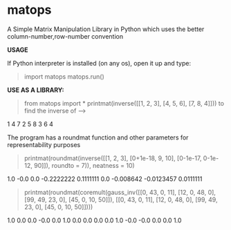 # matops
A Simple Matrix Manipulation Library in Python which uses the better column-number,row-number convention 


<b>USAGE</b>

If Python interpreter is installed (on any os), open it up and type:

> import matops
> matops.run()


<b>USE AS A LIBRARY:</b>

> from matops import *
> printmat(inverse([[1, 2, 3], [4, 5, 6], [7, 8, 4]]))
to find the inverse of -->

 1  4  7 
 2  5  8 
 3  6  4 

The program has a roundmat function and other parameters for representability purposes
> printmat(roundmat(inverse([[1, 2, 3], [0+1e-18, 9, 10], [0-1e-17, 0-1e-12, 90]]), roundto = 7)), neatness = 10)

1.0          -0.0             0.0
-0.2222222   0.1111111        0.0
-0.008642    -0.0123457       0.0111111


> printmat(roundmat(coremult(gauss_inv([[0, 43, 0, 11], [12, 0, 48, 0], [99, 49, 23, 0], [45, 0, 10, 50]]), [[0, 43, 0, 11], [12, 0, 48, 0], [99, 49, 23, 0], [45, 0, 10, 50]])))

1.0    0.0   0.0   -0.0
0.0    1.0   0.0   0.0
0.0    0.0   1.0   -0.0
-0.0   0.0   0.0   1.0


